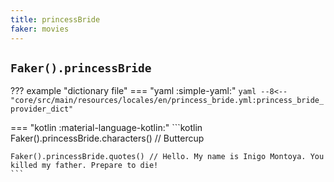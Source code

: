 ```yaml
---
title: princessBride
faker: movies
---
```


## `Faker().princessBride`

??? example "dictionary file"
    === "yaml :simple-yaml:"
        ```yaml
        --8<-- "core/src/main/resources/locales/en/princess_bride.yml:princess_bride_provider_dict"
        ```

=== "kotlin :material-language-kotlin:"
    ```kotlin
    Faker().princessBride.characters() // Buttercup

    Faker().princessBride.quotes() // Hello. My name is Inigo Montoya. You killed my father. Prepare to die!
    ```
